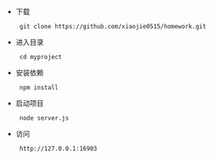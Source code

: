 * 下载
    ``` 
     git clone https://github.com/xiaojie0515/homework.git
    ```
* 进入目录
    ``` 
     cd myproject
    ```
* 安装依赖
    ``` 
     npm install 
    ```
* 启动项目
    ``` 
     node server.js
    ```
* 访问
    ``` 
     http://127.0.0.1:16903
    ```
